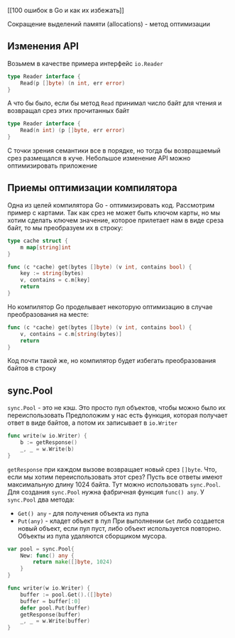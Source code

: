 [[100 ошибок в Go и как их избежать]]

Сокращение выделений памяти (allocations) - метод оптимизации

## Изменения API
Возьмем в качестве примера интерфейс `io.Reader`
```go
type Reader interface {
	Read(p []byte) (n int, err error)
}
```
А что бы было, если бы метод `Read` принимал число байт для чтения и возвращал срез этих прочитанных байт
```go
type Reader interface {
	Read(n int) (p []byte, err error)
}
```
С точки зрения семантики все в порядке, но тогда бы возвращаемый срез размещался в куче. Небольшое изменение API можно оптимизировать приложение

## Приемы оптимизации компилятора
Одна из целей компилятора Go - оптимизировать код. Рассмотрим пример с картами.
Так как срез не может быть ключом карты, но мы хотим сделать ключем значение, которое прилетает нам в виде среза байт, то мы преобразуем их в строку:
```go
type cache struct {
	m map[string]int
}

func (c *cache) get(bytes []byte) (v int, contains bool) {
	key := string(bytes)
	v, contains = c.m[key]
	return
}
```
Но компилятор Go проделывает некоторую оптимизацию в случае преобразования на месте:
```go
func (c *cache) get(bytes []byte) (v int, contains bool) {
	v, contains = c.m[string(bytes)]
	return
}
```
Код почти такой же, но компилятор будет избегать преобразования байтов в строку

## sync.Pool
`sync.Pool` - это не кэш. Это просто пул объектов, чтобы можно было их переиспользовать
Предположим у нас есть функция, которая получает ответ в виде байтов, а потом их записывает в `io.Writer`
```go
func write(w io.Writer) {
	b := getResponse()
	_, _ = w.Write(b)
}
```
`getResponse` при каждом вызове возвращает новый срез `[]byte`. Что, если мы хотим переиспользовать этот срез? Пусть все ответы имеют максимальную длину 1024 байта. Тут можно использовать `sync.Pool`.
Для создания `sync.Pool` нужна фабричная функция `func() any`. У `sync.Pool` два метода:
- `Get() any` - для получения объекта из пула
- `Put(any)` - кладет объект в пул
При выполнении `Get` либо создается новый объект, если пул пуст, либо объект используется повторно. Объекты из пула удаляются сборщиком мусора.
```go
var pool = sync.Pool{
	New: func() any {
		return make([]byte, 1024)
	}
}

func writer(w io.Writer) {
	buffer := pool.Get().([]byte)
	buffer = buffer[:0]
	defer pool.Put(buffer)
	getResponse(buffer)
	_, _ = w.Write(buffer)
}
```